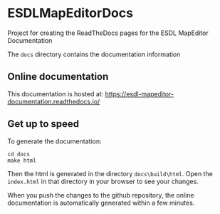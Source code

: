 # ESDLMapEditorDocs

Project for creating the ReadTheDocs pages for the ESDL MapEditor Documentation

The ```docs``` directory contains the documentation information

## Online documentation

This documentation is hosted at: https://esdl-mapeditor-documentation.readthedocs.io/

## Get up to speed

To generate the documentation:

``` shell
cd docs
make html
```

Then the html is generated in the directory ```docs\build\html```. Open the ```index.html``` in that directory in
your browser to see your changes.

When you push the changes to the github repository, the online documentation
is automatically generated within a few minutes.

